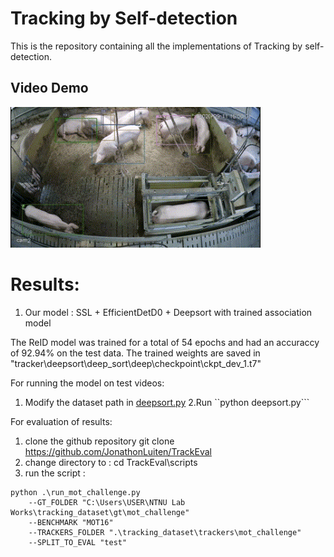 # Tracking by Self-detection

This is the repository containing all the implementations of Tracking by self-detection.

## Video Demo
<img src="assets/MOT1.gif" width="400"/>

# Results:

1. Our model : SSL + EfficientDetD0 + Deepsort with trained association model

The ReID model was trained for a total of 54 epochs and had an accuraccy of 92.94% on the test data. The trained weights are saved in "tracker\deepsort\deep_sort\deep\checkpoint\ckpt_dev_1.t7"

For running the model on test videos:
1. Modify the dataset path in [deepsort.py](myLib/README.md)
2.Run
``python deepsort.py```

For evaluation of results:
1. clone the github repository  git clone https://github.com/JonathonLuiten/TrackEval 
2. change directory to : cd TrackEval\scripts
3. run the script : 
```
python .\run_mot_challenge.py 
    --GT_FOLDER "C:\Users\USER\NTNU Lab Works\tracking_dataset\gt\mot_challenge" 
    --BENCHMARK "MOT16" 
    --TRACKERS_FOLDER ".\tracking_dataset\trackers\mot_challenge" 
    --SPLIT_TO_EVAL "test"
```
